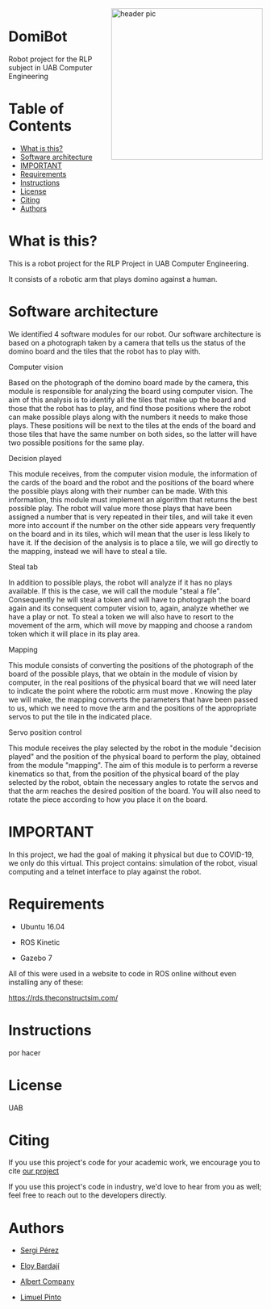 <img src="https://i.pinimg.com/originals/9d/4f/c7/9d4fc74f015e5db77b2a05e6ce915d9b.jpg" align="right" width="300" alt="header pic"/>

# DomiBot

Robot project for the RLP subject in UAB Computer Engineering


# Table of Contents
   * [What is this?](#what-is-this)
   * [Software architecture](#software-architecture)
   * [IMPORTANT](#important)
   * [Requirements](#requirements)
   * [Instructions](#hinstructions)
   * [License](#license)
   * [Citing](#citing)
   * [Authors](#authors)

# What is this?

This is a robot project for the RLP Project in UAB Computer Engineering.

It consists of a robotic arm that plays domino against a human.

# Software architecture

We identified 4 software modules for our robot. Our software architecture is based on a photograph taken by a camera that tells us the status of the domino board and the tiles that the robot has to play with.

Computer vision

Based on the photograph of the domino board made by the camera, this module is responsible for analyzing the board using computer vision.
The aim of this analysis is to identify all the tiles that make up the board and those that the robot has to play, and find those positions where the robot can make possible plays along with the numbers it needs to make those plays. These positions will be next to the tiles at the ends of the board and those tiles that have the same number on both sides, so the latter will have two possible positions for the same play.

Decision played

This module receives, from the computer vision module, the information of the cards of the board and the robot and the positions of the board where the possible plays along with their number can be made. With this information, this module must implement an algorithm that returns the best possible play.
The robot will value more those plays that have been assigned a number that is very repeated in their tiles, and will take it even more into account if the number on the other side appears very frequently on the board and in its tiles, which will mean that the user is less likely to have it.
If the decision of the analysis is to place a tile, we will go directly to the mapping, instead we will have to steal a tile.

Steal tab

In addition to possible plays, the robot will analyze if it has no plays available. If this is the case, we will call the module "steal a file". Consequently he will steal a token and will have to photograph the board again and its consequent computer vision to, again, analyze whether we have a play or not.
To steal a token we will also have to resort to the movement of the arm, which will move by mapping and choose a random token which it will place in its play area.

Mapping

This module consists of converting the positions of the photograph of the board of the possible plays, that we obtain in the module of vision by computer, in the real positions of the physical board that we will need later to indicate the point where the robotic arm must move .
Knowing the play we will make, the mapping converts the parameters that have been passed to us, which we need to move the arm and the positions of the appropriate servos to put the tile in the indicated place.

Servo position control

This module receives the play selected by the robot in the module "decision played" and the position of the physical board to perform the play, obtained from the module "mapping". The aim of this module is to perform a reverse kinematics so that, from the position of the physical board of the play selected by the robot, obtain the necessary angles to rotate the servos and that the arm reaches the desired position of the board. You will also need to rotate the piece according to how you place it on the board.

# IMPORTANT

In this project, we had the goal of making it physical but due to COVID-19, we only do this virtual. This project contains: simulation of the robot, visual computing and a telnet interface to play against the robot.

# Requirements

- Ubuntu 16.04

- ROS Kinetic

- Gazebo 7

All of this were used in a website to code in ROS online without even installing any of these:

https://rds.theconstructsim.com/

# Instructions

por hacer

# License 

UAB

# Citing

If you use this project's code for your academic work, we encourage you to cite [our project](https://github.com/jlimu/DomiBot) 

If you use this project's code in industry, we'd love to hear from you as well; feel free to reach out to the developers directly.

# Authors

- [Sergi Pérez](https://github.com/Sergipemu/)

- [Eloy Bardají](https://github.com/eloybp/)

- [Albert Company](https://github.com/albertcom23/)

- [Limuel Pinto](https://github.com/jlimu/)
